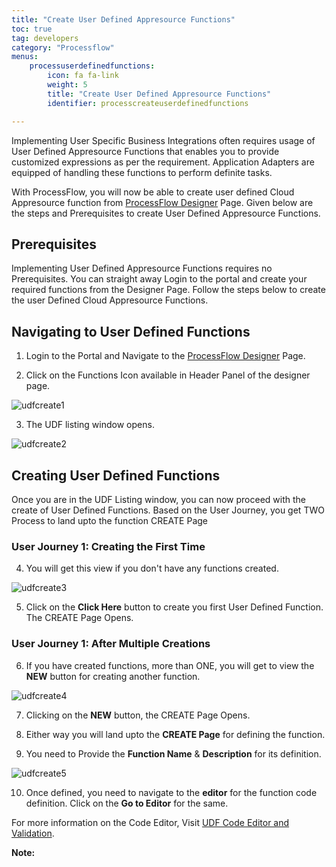 ```yaml
---
title: "Create User Defined Appresource Functions"
toc: true
tag: developers
category: "Processflow"
menus: 
    processuserdefinedfunctions:
        icon: fa fa-link
        weight: 5
        title: "Create User Defined Appresource Functions" 
        identifier: processcreateuserdefinedfunctions

---
```


Implementing User Specific Business Integrations often requires usage of User Defined Appresource Functions that enables you to provide customized expressions as per the requirement.
Application Adapters are equipped of handling these functions to perform definite tasks.

With ProcessFlow, you will now be able to create user defined Cloud Appresource function from [ProcessFlow Designer](/processflow/designer-processflow/) Page. Given below are the steps and Prerequisites to create 
User Defined Appresource Functions.

## Prerequisites

Implementing User Defined Appresource Functions requires no Prerequisites. You can straight away Login to the portal and create your required functions from the Designer Page.
Follow the steps below to create the user Defined Cloud Appresource Functions.

## Navigating to User Defined Functions

1) Login to the Portal and Navigate to the [ProcessFlow Designer](/processflow/designer-processflow/) Page.

2) Click on the Functions Icon available in Header Panel of the designer page.

![udfcreate1]()

3) The UDF listing window opens. 

![udfcreate2]()

## Creating User Defined Functions

Once you are in the UDF Listing window, you can now proceed with the create of User Defined Functions. Based on the User Journey, you get TWO Process to land upto the function CREATE Page

### User Journey 1: Creating the First Time

4) You will get this view if you don't have any functions created. 

![udfcreate3]()

5) Click on the **Click Here** button to create you first User Defined Function. The CREATE Page Opens.

### User Journey 1: After Multiple Creations

6) If you have created functions, more than ONE, you will get to view the **NEW** button for creating another function.

![udfcreate4]()

7) Clicking on the **NEW** button, the CREATE Page Opens.

8) Either way you will land upto the **CREATE Page** for defining the function.

9) You need to Provide the **Function Name** & **Description** for its definition.

![udfcreate5]()

10) Once defined, you need to navigate to the **editor** for the function code definition. Click on the **Go to Editor** for the same.

For more information on the Code Editor, Visit [UDF Code Editor and Validation]().

**Note:**
